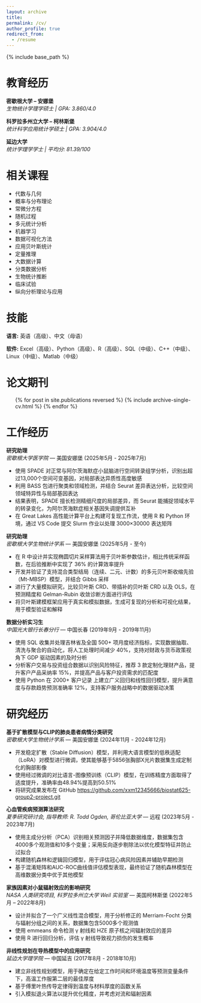 ```yaml
---
layout: archive
title:
permalink: /cv/
author_profile: true
redirect_from:
  - /resume
---
```


{% include base_path %}

教育经历
======
**密歇根大学 – 安娜堡**  
*生物统计学理学硕士 | GPA: 3.860/4.0*

**科罗拉多州立大学 – 柯林斯堡**  
*统计科学应用统计学硕士 | GPA: 3.904/4.0*

**延边大学**  
*统计学理学学士 | 平均分: 81.39/100*

相关课程
======
* 代数与几何
* 概率与分布理论
* 常微分方程
* 随机过程
* 多元统计分析
* 机器学习
* 数据可视化方法
* 应用贝叶斯统计
* 定量推理
* 大数据计算
* 分类数据分析
* 生物统计推断
* 临床试验
* 纵向分析理论与应用

技能
======
**语言:** 英语（高级）、中文（母语）

**软件:** Excel（高级）、Python（高级）、R（高级）、SQL（中级）、C++（中级）、Linux（中级）、Matlab（中级）

论文期刊
======
  <ul>{% for post in site.publications reversed %}
    {% include archive-single-cv.html %}
  {% endfor %}</ul>
  
工作经历
======

**研究助理**  
_密歇根大学医学院_ — 美国安娜堡 (2025年5月 - 2025年7月)
- 使用 SPADE 对正常与阿尔茨海默症小鼠脑进行空间转录组学分析，识别出超过13,000个空间可变基因，对局部表达异质性高度敏感
- 利用 BASS 包进行聚类和领域检测，并结合 Seurat 差异表达分析，比较空间领域特异性与局部基因表达  
- 结果表明，SPADE 擅长检测精细尺度的局部差异，而 Seurat 能捕捉领域水平的转录变化，为阿尔茨海默症相关基因失调提供互补
- 在 Great Lakes 高性能计算平台上构建可复现工作流，使用 R 和 Python 环境，通过 VS Code 提交 Slurm 作业以处理 3000×30000 表达矩阵

**研究助理**  
_密歇根大学生物统计学系_ — 美国安娜堡 (2025年5月 - 至今)
- 在 R 中设计并实现椭圆切片采样算法用于贝叶斯参数估计，相比传统采样函数，在后验推断中实现了 36% 的计算效率提升
- 开发并验证了支持混合类型结局（连续、二元、计数）的多元贝叶斯收缩先验（Mt-MBSP）模型，并结合 Gibbs 采样  
- 进行了大量模拟研究，比较贝叶斯 CRD、带插补的贝叶斯 CRD 以及 OLS，在预测精度和 Gelman-Rubin 收敛诊断方面进行评估
- 将贝叶斯建模框架应用于真实和模拟数据，生成可复现的分析和可视化结果，用于模型验证和解释

**数据分析实习生**  
_中国光大银行长春分行_ — 中国长春 (2019年9月 - 2019年11月)
- 使用 SQL 收集并处理吉林省及全国 500+ 项月度经济指标，实现数据抽取、清洗与聚合的自动化，将人工处理时间减少 40%，支持对财政与货币政策视角下 GDP 驱动因素的及时分析
- 分析客户交易与投资组合数据以识别风险特征，推荐 3 款定制化理财产品，提升客户产品采纳率 15%，并提高产品与客户投资需求的匹配度 
- 使用 Python 在 2000+ 客户记录 上建立广义回归和线性回归模型，提升满意度与存款趋势预测准确率 12%，支持客户服务战略中的数据驱动决策
  
研究经历
======

**基于扩散模型与CLIP的肺炎患者病情分类研究**  
_密歇根大学生物统计学系_ — 美国安娜堡 (2024年11月 - 2024年12月)
- 开发稳定扩散（Stable Diffusion）模型，并利用大语言模型的低秩适配（LoRA）对模型进行微调，使其能够基于5856张胸部X光片数据集生成定制化的胸部影像
- 使用经过微调的对比语言-图像预训练（CLIP）模型，在训练精度方面取得了适度提升，准确率由48.94%提高到50.51%  
- 将研究成果发布在 GitHub https://github.com/xxm12345666/biostat625-group2-project.git

**心血管疾病预测算法研究**  
_夏季研究研讨会, 指导教师: R. Todd Ogden, 哥伦比亚大学_ — 远程 (2023年5月 - 2023年7月)
- 使用主成分分析（PCA）识别相关预测因子并降低数据维度，数据集包含4000多个观测值和10多个变量；采用反向逐步剔除法以优化模型特征并防止过拟合
- 构建随机森林和逻辑回归模型，用于评估冠心病风险因素并辅助早期检测  
- 基于混淆矩阵和AUC-ROC曲线值评估模型表现，最终验证了随机森林模型在高维数据分类中优于其他模型

**家族因素对小鼠辐射效应的影响研究**  
_NASA 人类研究项目, 科罗拉多州立大学 Weil 实验室_ — 美国柯林斯堡 (2022年5月 – 2022年8月)
- 设计并拟合了一个广义线性混合模型，用于分析修正的 Merriam-Focht 分类与辐射分组之间的关系，数据集包含5000多个观测值
- 使用 emmeans 命令检测 γ 射线和 HZE 原子核之间辐射效应的差异  
- 使用 R 进行回归分析，评估 γ 射线导致视力损伤的发生概率

**非线性规划在导热模型中的应用研究**  
_延边大学理学院_ — 中国延吉 (2017年8月 - 2018年10月)
- 建立非线性规划模型，用于确定在给定工作时间和环境温度等预测变量条件下，高温工作服第二层的最佳厚度
- 基于傅里叶热传导定律得到温度与材料厚度的函数关系  
- 引入模拟退火算法以提升优化精度，并考虑对流和辐射因素


